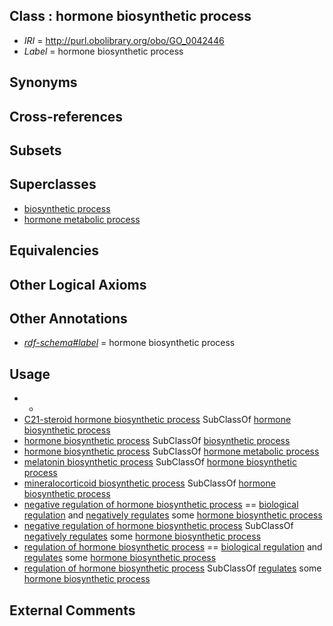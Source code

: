 
## Class : hormone biosynthetic process

 * *IRI* = http://purl.obolibrary.org/obo/GO_0042446
 * *Label* = hormone biosynthetic process

## Synonyms


## Cross-references


## Subsets


## Superclasses

 * [biosynthetic process](../../GO/58/GO_0009058.md)
 * [hormone metabolic process](../../GO/45/GO_0042445.md)

## Equivalencies


## Other Logical Axioms


## Other Annotations

 * *[rdf-schema#label](../../el/rdf-schema#label.md)* = hormone biosynthetic process

## Usage

 * -
 * [C21-steroid hormone biosynthetic process](../../GO/00/GO_0006700.md) SubClassOf [hormone biosynthetic process](../../GO/46/GO_0042446.md)
 * [hormone biosynthetic process](../../GO/46/GO_0042446.md) SubClassOf [biosynthetic process](../../GO/58/GO_0009058.md)
 * [hormone biosynthetic process](../../GO/46/GO_0042446.md) SubClassOf [hormone metabolic process](../../GO/45/GO_0042445.md)
 * [melatonin biosynthetic process](../../GO/87/GO_0030187.md) SubClassOf [hormone biosynthetic process](../../GO/46/GO_0042446.md)
 * [mineralocorticoid biosynthetic process](../../GO/05/GO_0006705.md) SubClassOf [hormone biosynthetic process](../../GO/46/GO_0042446.md)
 * [negative regulation of hormone biosynthetic process](../../GO/53/GO_0032353.md) == [biological regulation](../../GO/07/GO_0065007.md) and [negatively regulates](../../RO/12/RO_0002212.md) some [hormone biosynthetic process](../../GO/46/GO_0042446.md)
 * [negative regulation of hormone biosynthetic process](../../GO/53/GO_0032353.md) SubClassOf [negatively regulates](../../RO/12/RO_0002212.md) some [hormone biosynthetic process](../../GO/46/GO_0042446.md)
 * [regulation of hormone biosynthetic process](../../GO/85/GO_0046885.md) == [biological regulation](../../GO/07/GO_0065007.md) and [regulates](../../RO/11/RO_0002211.md) some [hormone biosynthetic process](../../GO/46/GO_0042446.md)
 * [regulation of hormone biosynthetic process](../../GO/85/GO_0046885.md) SubClassOf [regulates](../../RO/11/RO_0002211.md) some [hormone biosynthetic process](../../GO/46/GO_0042446.md)

## External Comments

